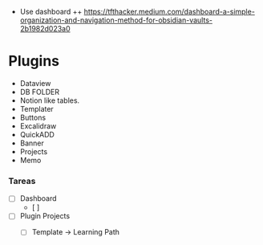- Use dashboard ++ https://tfthacker.medium.com/dashboard-a-simple-organization-and-navigation-method-for-obsidian-vaults-2b1982d023a0


# Plugins 
- Dataview
- DB FOLDER
- Notion like tables. 
- Templater 
- Buttons
- Excalidraw
- QuickADD
- Banner 
- Projects
- Memo


### Tareas 


- [ ] Dashboard 
	- [ ] 
- [ ] Plugin Projects 
	- [ ] Template -> Learning Path


